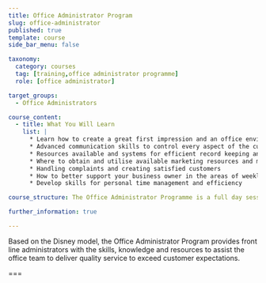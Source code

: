 ```yaml
---
title: Office Administrator Program
slug: office-administrator
published: true
template: course
side_bar_menu: false

taxonomy:
  category: courses
  tag: [training,office administrator programme]
  role: [office administrator]

target_groups:
  - Office Administrators

course_content:
  - title: What You Will Learn
    list: |
      * Learn how to create a great first impression and an office environment that shouts success
      * Advanced communication skills to control every aspect of the customer experience
      * Resources available and systems for efficient record keeping and system back up
      * Where to obtain and utilise available marketing resources and marketing standards
      * Handling complaints and creating satisfied customers
      * How to better support your business owner in the areas of weekly returns, franchise returns, banking and accounts, taxation, payroll * and staff leave
      * Develop skills for personal time management and efficiency

course_structure: The Office Administrator Programme is a full day session at your local Academy training venue.

further_information: true

---
```


Based on the Disney model, the Office Administrator Program provides front line administrators with the skills, knowledge and resources to assist the office team to deliver quality service to exceed customer expectations.

===
